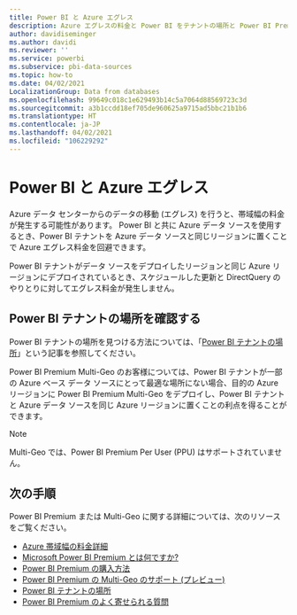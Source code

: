 ```yaml
---
title: Power BI と Azure エグレス
description: Azure エグレスの料金と Power BI をテナントの場所と Power BI Premium に基づいて理解する
author: davidiseminger
ms.author: davidi
ms.reviewer: ''
ms.service: powerbi
ms.subservice: pbi-data-sources
ms.topic: how-to
ms.date: 04/02/2021
LocalizationGroup: Data from databases
ms.openlocfilehash: 99649c018c1e629493b14c5a7064d88569723c3d
ms.sourcegitcommit: a3b1ccdd18ef705de960625a9715ad5bbc21b1b6
ms.translationtype: HT
ms.contentlocale: ja-JP
ms.lasthandoff: 04/02/2021
ms.locfileid: "106229292"
---
```

# <a name="power-bi-and-azure-egress"></a>Power BI と Azure エグレス

Azure データ センターからのデータの移動 (エグレス) を行うと、帯域幅の料金が発生する可能性があります。 Power BI と共に Azure データ ソースを使用するとき、Power BI テナントを Azure データ ソースと同じリージョンに置くことで Azure エグレス料金を回避できます。

Power BI テナントがデータ ソースをデプロイしたリージョンと同じ Azure リージョンにデプロイされているとき、スケジュールした更新と DirectQuery のやりとりに対してエグレス料金が発生しません。 

## <a name="determining-where-your-power-bi-tenant-is-located"></a>Power BI テナントの場所を確認する

Power BI テナントの場所を見つける方法については、「[Power BI テナントの場所](../admin/service-admin-where-is-my-tenant-located.md)」という記事を参照してください。

Power BI Premium Multi-Geo のお客様については、Power BI テナントが一部の Azure ベース データ ソースにとって最適な場所にない場合、目的の Azure リージョンに Power BI Premium Multi-Geo をデプロイし、Power BI テナントと Azure データ ソースを同じ Azure リージョンに置くことの利点を得ることができます。

> [!NOTE]
> Multi-Geo では、Power BI Premium Per User (PPU) はサポートされていません。


## <a name="next-steps"></a>次の手順

Power BI Premium または Multi-Geo に関する詳細については、次のリソースをご覧ください。

* [Azure 帯域幅の料金詳細](https://azure.microsoft.com/pricing/details/bandwidth/)
* [Microsoft Power BI Premium とは何ですか?](../admin/service-premium-what-is.md)
* [Power BI Premium の購入方法](../admin/service-admin-premium-purchase.md)
* [Power BI Premium の Multi-Geo のサポート (プレビュー)](../admin/service-admin-premium-multi-geo.md)
* [Power BI テナントの場所](../admin/service-admin-where-is-my-tenant-located.md)
* [Power BI Premium のよく寄せられる質問](../admin/service-premium-faq.md)

